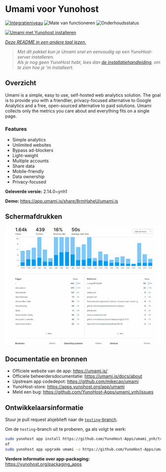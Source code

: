 <!--
NB: Deze README is automatisch gegenereerd door <https://github.com/YunoHost/apps/tree/master/tools/readme_generator>
Hij mag NIET handmatig aangepast worden.
-->

# Umami voor Yunohost

[![Integratieniveau](https://dash.yunohost.org/integration/umami.svg)](https://ci-apps.yunohost.org/ci/apps/umami/) ![Mate van functioneren](https://ci-apps.yunohost.org/ci/badges/umami.status.svg) ![Onderhoudsstatus](https://ci-apps.yunohost.org/ci/badges/umami.maintain.svg)

[![Umami met Yunohost installeren](https://install-app.yunohost.org/install-with-yunohost.svg)](https://install-app.yunohost.org/?app=umami)

*[Deze README in een andere taal lezen.](./ALL_README.md)*

> *Met dit pakket kun je Umami snel en eenvoudig op een YunoHost-server installeren.*  
> *Als je nog geen YunoHost hebt, lees dan [de installatiehandleiding](https://yunohost.org/install), om te zien hoe je 'm installeert.*

## Overzicht

Umami is a simple, easy to use, self-hosted web analytics solution. The goal is to provide you with a friendlier, privacy-focused alternative to Google Analytics and a free, open-sourced alternative to paid solutions. Umami collects only the metrics you care about and everything fits on a single page. 

### Features

- Simple analytics
- Unlimited websites
- Bypass ad-blockers
- Light-weight
- Multiple accounts
- Share data
- Mobile-friendly
- Data ownership
- Privacy-focused


**Geleverde versie:** 2.14.0~ynh1

**Demo:** <https://app.umami.is/share/8rmHaheU/umami.is>

## Schermafdrukken

![Schermafdrukken van Umami](./doc/screenshots/dark.png)

## Documentatie en bronnen

- Officiele website van de app: <https://umami.is/>
- Officiele beheerdersdocumentatie: <https://umami.is/docs/about>
- Upstream app codedepot: <https://github.com/mikecao/umami>
- YunoHost-store: <https://apps.yunohost.org/app/umami>
- Meld een bug: <https://github.com/YunoHost-Apps/umami_ynh/issues>

## Ontwikkelaarsinformatie

Stuur je pull request alsjeblieft naar de [`testing`-branch](https://github.com/YunoHost-Apps/umami_ynh/tree/testing).

Om de `testing`-branch uit te proberen, ga als volgt te werk:

```bash
sudo yunohost app install https://github.com/YunoHost-Apps/umami_ynh/tree/testing --debug
of
sudo yunohost app upgrade umami -u https://github.com/YunoHost-Apps/umami_ynh/tree/testing --debug
```

**Verdere informatie over app-packaging:** <https://yunohost.org/packaging_apps>
